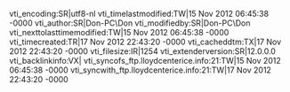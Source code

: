 vti_encoding:SR|utf8-nl
vti_timelastmodified:TW|15 Nov 2012 06:45:38 -0000
vti_author:SR|Don-PC\\Don
vti_modifiedby:SR|Don-PC\\Don
vti_nexttolasttimemodified:TW|15 Nov 2012 06:45:38 -0000
vti_timecreated:TR|17 Nov 2012 22:43:20 -0000
vti_cacheddtm:TX|17 Nov 2012 22:43:20 -0000
vti_filesize:IR|1254
vti_extenderversion:SR|12.0.0.0
vti_backlinkinfo:VX|
vti_syncofs_ftp.lloydcenterice.info\:21:TW|15 Nov 2012 06:45:38 -0000
vti_syncwith_ftp.lloydcenterice.info\:21:TW|17 Nov 2012 22:43:20 -0000
